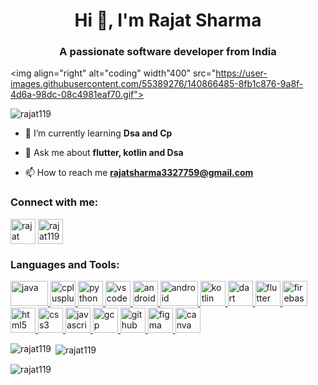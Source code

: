 <h1 align="center">Hi 👋, I'm Rajat Sharma</h1>
<h3 align="center">A passionate software developer from India</h3>

<img align="right" alt="coding" width"400" src="https://user-images.githubusercontent.com/55389276/140866485-8fb1c876-9a8f-4d6a-98dc-08c4981eaf70.gif">

<p align="left"> <img src="https://komarev.com/ghpvc/?username=rajat119&label=Profile%20views&color=0e75b6&style=flat" alt="rajat119" /> </p>

- 🌱 I’m currently learning **Dsa and Cp**

- 💬 Ask me about **flutter, kotlin and Dsa**

- 📫 How to reach me **rajatsharma3327759@gmail.com**

<h3 align="left">Connect with me:</h3>
<p align="left">
<a href="https://www.linkedin.com/in/rajat-sharma-063b69132/" target="blank"><img align="center" src="https://camo.githubusercontent.com/ba86bf38e35b60d10762fe2a2f549ea31c53f4d24a102ba1838388e74d41b65c/68747470733a2f2f6368656574616864657369676e73747564696f2e636f6d2f4e4870686f746f6772617068792f77702d636f6e74656e742f75706c6f6164732f323031342f30322f69636f6e2d6c696e6b6564696e2e706e67" alt="rajat sharma" height="40" width="40" /></a> <a href="https://www.leetcode.com/rajat119" target="blank"><img align="center" src="https://www.bing.com/th?id=AMMS_70d24204b5762e87b74eac2eeac1d390&w=116&h=116&c=7&o=6&dpr=1.5&pid=SANGAM" alt="rajat119" height="40" width="40" /></a>
</p>

<h3 align="left">Languages and Tools:</h3>
<p align="left"> <a href="https://www.java.com" target="_blank" rel="noreferrer"> <img src="https://th.bing.com/th/id/R.c2656bd56d27b85fccfceb307298f28e?rik=vfgjAHxsh7UiSA&riu=http%3a%2f%2fimage.digitalinsightresearch.in%2fuploads%2fimagelibrary%2fcbr%2fjava.jpg&ehk=vn97rntDxEtOc3Cbaz4ljrRGWJJhTekLa6AxVl8q%2bDU%3d&risl=&pid=ImgRaw&r=0" alt="java" width="60" height="40"/> </a> <a href="https://www.w3schools.com/cpp/" target="_blank" rel="noreferrer"> <img src="https://camo.githubusercontent.com/91be18bebd8afe5f89a4fb59eeb04ab47b5729a29c868185ee5221407a741c87/68747470733a2f2f63646e2e6a7364656c6976722e6e65742f67682f64657669636f6e732f64657669636f6e2f69636f6e732f63706c7573706c75732f63706c7573706c75732d6f726967696e616c2e737667" alt="cplusplus" width="40" height="40"/> </a> <a href="https://www.python.org" target="_blank" rel="noreferrer"> <img src="https://camo.githubusercontent.com/dd8b0601cdfefe534a6a26f4c29c7f8a5fcfc315002655f519c73121f7bad8bc/68747470733a2f2f63646e2e6a7364656c6976722e6e65742f67682f64657669636f6e732f64657669636f6e2f69636f6e732f707974686f6e2f707974686f6e2d6f726967696e616c2e737667" alt="python" width="40" height="40"/> </a> <a href="https://code.visualstudio.com/" target="_blank" rel="noreferrer"> <img src="https://camo.githubusercontent.com/5fa137d222dde7b69acd22c6572a065ce3656e6ffa1f5e88c1b5c7a935af3cc6/68747470733a2f2f63646e2e6a7364656c6976722e6e65742f67682f64657669636f6e732f64657669636f6e2f69636f6e732f7673636f64652f7673636f64652d6f726967696e616c2e737667" alt="vscode" width="40" height="40"/> </a> <a href="https://code.visualstudio.com/" target="_blank" rel="noreferrer"> <img src="https://camo.githubusercontent.com/8dbc5cd79c35a66fcdd34b23779af6629de890f89c5fb048f1a3a5dbdf227152/68747470733a2f2f63646e2e6a7364656c6976722e6e65742f67682f64657669636f6e732f64657669636f6e2f69636f6e732f616e64726f696473747564696f2f616e64726f696473747564696f2d6f726967696e616c2e737667" alt="androidstudio" width="40" height="40"/> </a> <a href="https://developer.android.com" target="_blank" rel="noreferrer"> <img src="https://1000logos.net/wp-content/uploads/2016/10/Android-Logo.png" alt="android" width="60" height="40"/> </a> <a href="https://kotlinlang.org" target="_blank" rel="noreferrer"> <img src="https://www.vectorlogo.zone/logos/kotlinlang/kotlinlang-icon.svg" alt="kotlin" width="40" height="40"/> </a> <a href="https://dart.dev" target="_blank" rel="noreferrer"> <img src="https://www.vectorlogo.zone/logos/dartlang/dartlang-icon.svg" alt="dart" width="40" height="40"/> </a> <a href="https://flutter.dev" target="_blank" rel="noreferrer"> <img src="https://www.vectorlogo.zone/logos/flutterio/flutterio-icon.svg" alt="flutter" width="40" height="40"/> </a> <a href="https://firebase.google.com/" target="_blank" rel="noreferrer"> <img src="https://www.vectorlogo.zone/logos/firebase/firebase-icon.svg" alt="firebase" width="40" height="40"/> </a> <a href="https://www.w3.org/html/" target="_blank" rel="noreferrer"> <img src="https://camo.githubusercontent.com/da7acacadecf91d6dc02efcd2be086bb6d78ddff19a1b7a0ab2755a6fda8b1e9/68747470733a2f2f63646e2e6a7364656c6976722e6e65742f67682f64657669636f6e732f64657669636f6e2f69636f6e732f68746d6c352f68746d6c352d6f726967696e616c2e737667" alt="html5" width="40" height="40"/> </a> <a href="https://www.w3schools.com/css/" target="_blank" rel="noreferrer"> <img src="https://camo.githubusercontent.com/2e496d4bfc6f753ddca87b521ce95c88219f77800212ffa6d4401ad368c82170/68747470733a2f2f63646e2e6a7364656c6976722e6e65742f67682f64657669636f6e732f64657669636f6e2f69636f6e732f637373332f637373332d6f726967696e616c2e737667" alt="css3" width="40" height="40"/> </a> <a href="https://developer.mozilla.org/en-US/docs/Web/JavaScript" target="_blank" rel="noreferrer"> <img src="https://camo.githubusercontent.com/442c452cb73752bb1914ce03fce2017056d651a2099696b8594ddf5ccc74825e/68747470733a2f2f63646e2e6a7364656c6976722e6e65742f67682f64657669636f6e732f64657669636f6e2f69636f6e732f6a6176617363726970742f6a6176617363726970742d6f726967696e616c2e737667" alt="javascript" width="40" height="40"/> </a> <a href="https://cloud.google.com" target="_blank" rel="noreferrer"> <img src="https://www.vectorlogo.zone/logos/google_cloud/google_cloud-icon.svg" alt="gcp" width="40" height="40"/> </a> <a href="https://github.com/" target="_blank" rel="noreferrer"> <img src="https://camo.githubusercontent.com/6c8e86dfc77346d4388b8e064db73017a210f18e2cd18e74779ea34f2d630f4a/68747470733a2f2f63646e2e6a7364656c6976722e6e65742f67682f64657669636f6e732f64657669636f6e2f69636f6e732f6769746875622f6769746875622d6f726967696e616c2e737667" alt="github" width="40" height="40"/> </a> <a href="https://www.figma.com/" target="_blank" rel="noreferrer"> <img src="https://www.vectorlogo.zone/logos/figma/figma-icon.svg" alt="figma" width="40" height="40"/> </a> <a href="https://www.canva.com/" target="_blank" rel="noreferrer"> <img src="https://camo.githubusercontent.com/62d363c0a14641c820fbb9810a5672937c38bb73258f6a3cf2bf86b56a74f9dc/68747470733a2f2f63646e2e6a7364656c6976722e6e65742f67682f64657669636f6e732f64657669636f6e2f69636f6e732f63616e76612f63616e76612d6f726967696e616c2e737667" alt="canva" width="40" height="40"/> </a> </p>

<p><img align="left" src="https://github-readme-stats.vercel.app/api/top-langs?username=rajat119&show_icons=true&locale=en&layout=compact" alt="rajat119" /></p>

<p>&nbsp;<img align="center" src="https://github-readme-stats.vercel.app/api?username=rajat119&show_icons=true&locale=en" alt="rajat119" /></p>

<p><img align="center" src="https://github-readme-streak-stats.herokuapp.com/?user=rajat119&" alt="rajat119" /></p>
